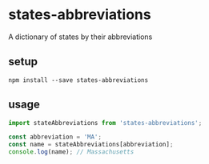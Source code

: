 # states-abbreviations
A dictionary of states by their abbreviations

## setup
`npm install --save states-abbreviations`

## usage
```javascript
import stateAbbreviations from 'states-abbreviations';

const abbreviation = 'MA';
const name = stateAbbreviations[abbreviation];
console.log(name); // Massachusetts
```
